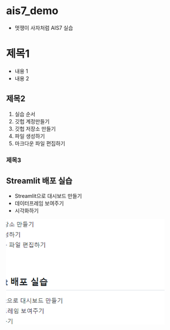 # ais7_demo
* 멋쟁이 사자처럼 AIS7 실습

# 제목1
* 내용 1
* 내용 2

## 제목2
1. 실습 순서
2. 깃헙 계정만들기
3. 깃헙 저장소 만들기
4. 파일 생성하기
5. 마크다운 파일 편집하기

### 제목3



## Streamlit 배포 실습
* Streamlit으로 대시보드 만들기
* 데이터프레임 보여주기
* 시각화하기

<img src="1.png">
